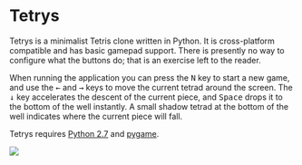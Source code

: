 # Tetrys #

Tetrys is a minimalist Tetris clone written in Python. It is cross-platform compatible and has basic gamepad support.
There is presently no way to configure what the buttons do; that is an exercise left to the reader.

When running the application you can press the <kbd>N</kbd> key to start a new game, and use the <kbd>&larr;</kbd> and
<kbd>&rarr;</kbd> keys to move the current tetrad around the screen. The <kbd>&darr;</kbd> key accelerates the descent
of the current piece, and <kbd>Space</kbd> drops it to the bottom of the well instantly. A small shadow tetrad at the
bottom of the well indicates where the current piece will fall.

Tetrys requires [Python 2.7](http://www.python.org/download/releases/2.7/) and [pygame](http://www.pygame.org/).

![](https://foosoft.net/projects/tetrys/img/tetrys.png)
